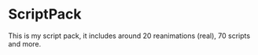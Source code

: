 # ScriptPack

This is my script pack, it includes around 20 reanimations (real), 70 scripts and more.
